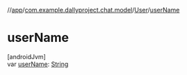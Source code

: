 //[app](../../../index.md)/[com.example.dallyproject.chat.model](../index.md)/[User](index.md)/[userName](user-name.md)

# userName

[androidJvm]\
var [userName](user-name.md): [String](https://kotlinlang.org/api/latest/jvm/stdlib/kotlin/-string/index.html)
